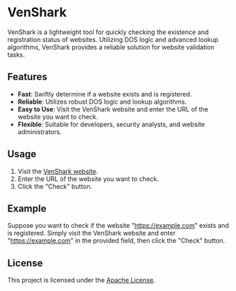 # VenShark

VenShark is a lightweight tool for quickly checking the existence and registration status of websites. Utilizing DOS logic and advanced lookup algorithms, VenShark provides a reliable solution for website validation tasks.

## Features

- **Fast**: Swiftly determine if a website exists and is registered.
- **Reliable**: Utilizes robust DOS logic and lookup algorithms.
- **Easy to Use**: Visit the VenShark website and enter the URL of the website you want to check.
- **Flexible**: Suitable for developers, security analysts, and website administrators.

## Usage

1. Visit the [VenShark website](https://SiteNotDone.com).
2. Enter the URL of the website you want to check.
3. Click the "Check" button.

## Example

Suppose you want to check if the website "https://example.com" exists and is registered. Simply visit the VenShark website and enter "https://example.com" in the provided field, then click the "Check" button.

## License

This project is licensed under the [Apache License](LICENSE).


